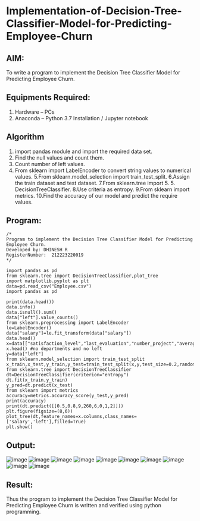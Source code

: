 # Implementation-of-Decision-Tree-Classifier-Model-for-Predicting-Employee-Churn

## AIM:
To write a program to implement the Decision Tree Classifier Model for Predicting Employee Churn.

## Equipments Required:
1. Hardware – PCs
2. Anaconda – Python 3.7 Installation / Jupyter notebook

## Algorithm
1. import pandas module and import the required data set.
2. Find the null values and count them.
3. Count number of left values.
4. From sklearn import LabelEncoder to convert string values to numerical values. 5.From sklearn.model_selection import train_test_split. 6.Assign the train dataset and test dataset. 7.From sklearn.tree import 5. 5. DecisionTreeClassifier. 8.Use criteria as entropy. 9.From sklearn import metrics. 10.Find the accuracy of our model and predict the require values.

## Program:
```
/*
Program to implement the Decision Tree Classifier Model for Predicting Employee Churn.
Developed by: DHINESH R
RegisterNumber:  212223220019
*/
```
```
import pandas as pd
from sklearn.tree import DecisionTreeClassifier,plot_tree
import matplotlib.pyplot as plt
data=pd.read_csv("Employee.csv")
import pandas as pd

print(data.head())
data.info()
data.isnull().sum()
data["left"].value_counts()
from sklearn.preprocessing import LabelEncoder
le=LabelEncoder()
data["salary"]=le.fit_transform(data["salary"])
data.head()
x=data[["satisfaction_level","last_evaluation","number_project","average_montly_hours","time_spend_company","Work_accident","promotion_last_5years","salary"]]
x.head() #no departments and no left
y=data["left"]
from sklearn.model_selection import train_test_split
x_train,x_test,y_train,y_test=train_test_split(x,y,test_size=0.2,random_state=100)
from sklearn.tree import DecisionTreeClassifier
dt=DecisionTreeClassifier(criterion="entropy")
dt.fit(x_train,y_train)
y_pred=dt.predict(x_test)
from sklearn import metrics
accuracy=metrics.accuracy_score(y_test,y_pred)
print(accuracy)
print(dt.predict([[0.5,0.8,9,260,6,0,1,2]]))
plt.figure(figsize=(8,6))
plot_tree(dt,feature_names=x.columns,class_names=['salary','left'],filled=True)
plt.show()
```
## Output:
![image](https://github.com/user-attachments/assets/c5cf7f02-0bb3-4aa4-9026-9aa72337886c)
![image](https://github.com/user-attachments/assets/33d878ae-bd41-491e-a40c-3c241d10af9f)
![image](https://github.com/user-attachments/assets/5b15c883-34c4-4794-babd-fae148c1e3f9)
![image](https://github.com/user-attachments/assets/b89ff5b3-9d8c-42cf-b3d5-8a0d599796df)
![image](https://github.com/user-attachments/assets/92401da6-b992-42c1-8b29-19f650805f36)
![image](https://github.com/user-attachments/assets/531d83e3-b337-45fe-86f5-2b40be83854c)
![image](https://github.com/user-attachments/assets/10b43da0-7974-4631-9f6f-589431485723)
![image](https://github.com/user-attachments/assets/86267cc6-e573-4762-b3a9-13177e59d9f1)
![image](https://github.com/user-attachments/assets/703c80e0-8414-4b7c-808b-09d289a100ab)
![image](https://github.com/user-attachments/assets/aaa5099c-634d-4d63-b5f9-2a718d4b79ec)




## Result:
Thus the program to implement the  Decision Tree Classifier Model for Predicting Employee Churn is written and verified using python programming.

